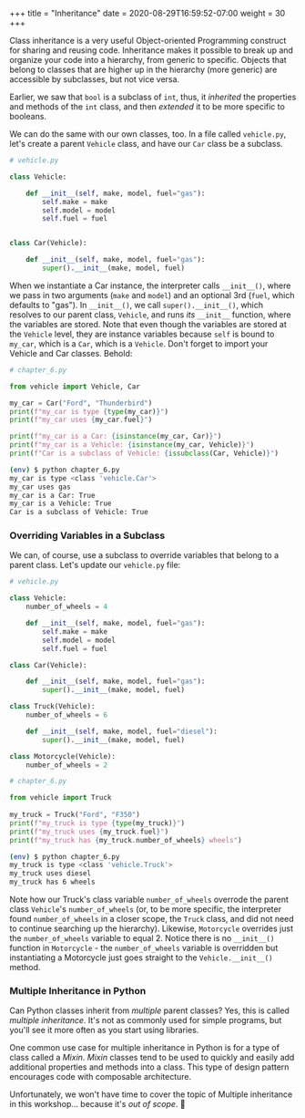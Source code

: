 +++
title = "Inheritance"
date = 2020-08-29T16:59:52-07:00
weight = 30
+++


Class inheritance is a very useful Object-oriented Programming construct for sharing and reusing code. Inheritance makes it possible to break up and organize your code into a hierarchy, from generic to specific. Objects that belong to classes that are higher up in the hierarchy (more generic) are accessible by subclasses, but not vice versa.

Earlier, we saw that `bool` is a subclass of `int`, thus, it *inherited* the properties and methods of the `int` class, and then *extended* it to be more specific to booleans.

We can do the same with our own classes, too. In a file called `vehicle.py`, let's create a parent `Vehicle` class, and have our `Car` class be a subclass.

```python
# vehicle.py

class Vehicle:

    def __init__(self, make, model, fuel="gas"):
        self.make = make
        self.model = model
        self.fuel = fuel


class Car(Vehicle):

    def __init__(self, make, model, fuel="gas"):
        super().__init__(make, model, fuel)
```

When we instantiate a Car instance, the interpreter calls `__init__()`, where we pass in two arguments (`make` and `model`) and an optional 3rd (`fuel`, which defaults to "gas"). In `__init__()`, we call `super().__init__()`, which resolves to our parent class, `Vehicle`, and runs *its* `__init__` function, where the variables are stored. Note that even though the variables are stored at the `Vehicle` level, they are instance variables because `self` is bound to `my_car`, which is a `Car`, which is a `Vehicle`. Don't forget to import your Vehicle and Car classes. Behold:

```python
# chapter_6.py

from vehicle import Vehicle, Car

my_car = Car("Ford", "Thunderbird")
print(f"my_car is type {type(my_car)}")
print(f"my_car uses {my_car.fuel}")

print(f"my_car is a Car: {isinstance(my_car, Car)}")
print(f"my_car is a Vehicle: {isinstance(my_car, Vehicle)}")
print(f"Car is a subclass of Vehicle: {issubclass(Car, Vehicle)}")
```

```bash
(env) $ python chapter_6.py
my_car is type <class 'vehicle.Car'>
my_car uses gas
my_car is a Car: True
my_car is a Vehicle: True
Car is a subclass of Vehicle: True
```

### Overriding Variables in a Subclass

We can, of course, use a subclass to override variables that belong to a parent class. Let's update our `vehicle.py` file:

```python
# vehicle.py

class Vehicle:
    number_of_wheels = 4

    def __init__(self, make, model, fuel="gas"):
        self.make = make
        self.model = model
        self.fuel = fuel

class Car(Vehicle):

    def __init__(self, make, model, fuel="gas"):
        super().__init__(make, model, fuel)

class Truck(Vehicle):
    number_of_wheels = 6

    def __init__(self, make, model, fuel="diesel"):
        super().__init__(make, model, fuel)

class Motorcycle(Vehicle):
    number_of_wheels = 2
```

```python
# chapter_6.py

from vehicle import Truck
 
my_truck = Truck("Ford", "F350")
print(f"my_truck is type {type(my_truck)}")
print(f"my_truck uses {my_truck.fuel}")
print(f"my_truck has {my_truck.number_of_wheels} wheels")
```

```bash
(env) $ python chapter_6.py
my_truck is type <class 'vehicle.Truck'>
my_truck uses diesel
my_truck has 6 wheels
```

Note how our Truck's class variable `number_of_wheels` overrode the parent class `Vehicle`'s `number_of_wheels` (or, to be more specific, the interpreter found `number_of_wheels` in a closer scope, the `Truck` class, and did not need to continue searching up the hierarchy). Likewise, `Motorcycle` overrides just the `number_of_wheels` variable to equal 2. Notice there is no `__init__()` function in `Motorcycle` - the `number_of_wheels` variable is overridden but instantiating a Motorcycle just goes straight to the `Vehicle.__init__()` method.


### Multiple Inheritance in Python

Can Python classes inherit from *multiple* parent classes? Yes, this is called *multiple inheritance*. It's not as commonly used for simple programs, but you'll see it more often as you start using libraries.

One common use case for multiple inheritance in Python is for a type of class called a *Mixin*. *Mixin* classes tend to be used to quickly and easily add additional properties and methods into a class. This type of design pattern encourages code with composable architecture.

Unfortunately, we won't have time to cover the topic of Multiple inheritance in this workshop... because it's *out of scope*. 🤣